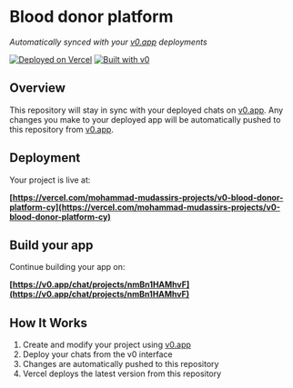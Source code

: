 # Blood donor platform

*Automatically synced with your [v0.app](https://v0.app) deployments*

[![Deployed on Vercel](https://img.shields.io/badge/Deployed%20on-Vercel-black?style=for-the-badge&logo=vercel)](https://vercel.com/mohammad-mudassirs-projects/v0-blood-donor-platform-cy)
[![Built with v0](https://img.shields.io/badge/Built%20with-v0.app-black?style=for-the-badge)](https://v0.app/chat/projects/nmBn1HAMhvF)

## Overview

This repository will stay in sync with your deployed chats on [v0.app](https://v0.app).
Any changes you make to your deployed app will be automatically pushed to this repository from [v0.app](https://v0.app).

## Deployment

Your project is live at:

**[https://vercel.com/mohammad-mudassirs-projects/v0-blood-donor-platform-cy](https://vercel.com/mohammad-mudassirs-projects/v0-blood-donor-platform-cy)**

## Build your app

Continue building your app on:

**[https://v0.app/chat/projects/nmBn1HAMhvF](https://v0.app/chat/projects/nmBn1HAMhvF)**

## How It Works

1. Create and modify your project using [v0.app](https://v0.app)
2. Deploy your chats from the v0 interface
3. Changes are automatically pushed to this repository
4. Vercel deploys the latest version from this repository

